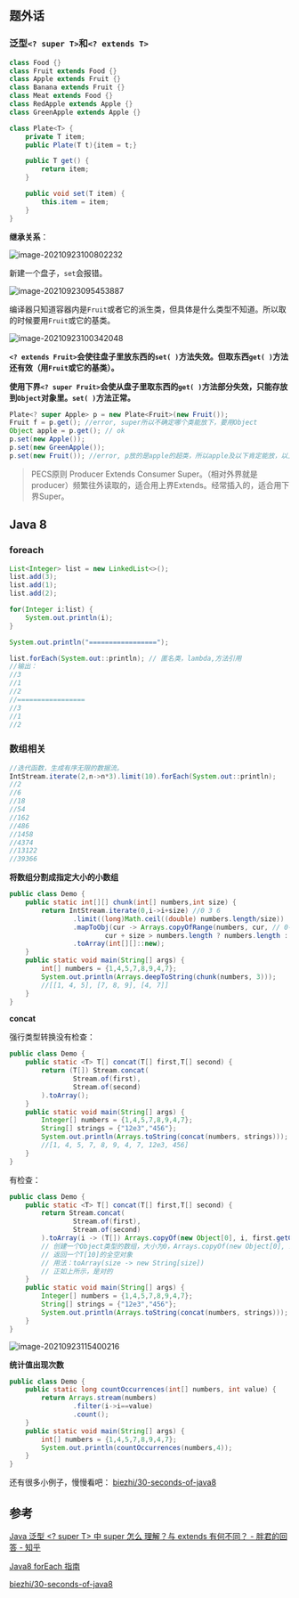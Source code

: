 ## 题外话

### 泛型`<? super T>`和`<? extends T>`

```java
class Food {}
class Fruit extends Food {}
class Apple extends Fruit {}
class Banana extends Fruit {}
class Meat extends Food {}
class RedApple extends Apple {}
class GreenApple extends Apple {}

class Plate<T> {
    private T item;
    public Plate(T t){item = t;}

    public T get() {
        return item;
    }

    public void set(T item) {
        this.item = item;
    }
}
```

**继承关系**：

![image-20210923100802232](https://gitee.com/hqinglau/img/raw/master/img/20210923100802.png)

新建一个盘子，`set`会报错。

![image-20210923095453887](https://gitee.com/hqinglau/img/raw/master/img/20210923095501.png)

编译器只知道容器内是`Fruit`或者它的派生类，但具体是什么类型不知道。所以取的时候要用`Fruit`或它的基类。

![image-20210923100342048](https://gitee.com/hqinglau/img/raw/master/img/20210923100342.png)

**`<? extends Fruit>`会使往盘子里放东西的`set( )`方法失效。但取东西`get( )`方法还有效（用`Fruit`或它的基类）。**

**使用下界`<? super Fruit>`会使从盘子里取东西的`get( )`方法部分失效，只能存放到`Object`对象里。`set( )`方法正常。**

```java
Plate<? super Apple> p = new Plate<Fruit>(new Fruit());
Fruit f = p.get(); //error, super所以不确定哪个类能放下，要用Object
Object apple = p.get(); // ok
p.set(new Apple());
p.set(new GreenApple());
p.set(new Fruit()); //error, p放的是apple的超类，所以apple及以下肯定能放，以上不确定
```

> PECS原则 Producer Extends Consumer Super。（相对外界就是producer）频繁往外读取的，适合用上界Extends。经常插入的，适合用下界Super。

## Java 8

### foreach

```java
List<Integer> list = new LinkedList<>();
list.add(3);
list.add(1);
list.add(2);

for(Integer i:list) {
    System.out.println(i);
}

System.out.println("=================");

list.forEach(System.out::println); // 匿名类，lambda,方法引用
//输出：
//3
//1
//2
//=================
//3
//1
//2
```

### 数组相关

```java
//迭代函数，生成有序无限的数据流。
IntStream.iterate(2,n->n*3).limit(10).forEach(System.out::println);
//2
//6
//18
//54
//162
//486
//1458
//4374
//13122
//39366
```

**将数组分割成指定大小的小数组**

```java
public class Demo {
    public static int[][] chunk(int[] numbers,int size) {
        return IntStream.iterate(0,i->i+size) //0 3 6
                .limit((long)Math.ceil((double) numbers.length/size))
                .mapToObj(cur -> Arrays.copyOfRange(numbers, cur, // 0-> [1,4,5], 3->[7,8,9],6->[4,7]
                        cur + size > numbers.length ? numbers.length : cur + size))
                .toArray(int[][]::new);
    }
    public static void main(String[] args) {
        int[] numbers = {1,4,5,7,8,9,4,7};
        System.out.println(Arrays.deepToString(chunk(numbers, 3)));
        //[[1, 4, 5], [7, 8, 9], [4, 7]]
    }
}
```

**concat**

强行类型转换没有检查：

```java
public class Demo {
    public static <T> T[] concat(T[] first,T[] second) {
        return (T[]) Stream.concat(
                Stream.of(first),
                Stream.of(second)
        ).toArray();
    }
    public static void main(String[] args) {
        Integer[] numbers = {1,4,5,7,8,9,4,7};
        String[] strings = {"12e3","456"};
        System.out.println(Arrays.toString(concat(numbers, strings)));
        //[1, 4, 5, 7, 8, 9, 4, 7, 12e3, 456]
    }
}
```

有检查：

```java
public class Demo {
    public static <T> T[] concat(T[] first,T[] second) {
        return Stream.concat(
                Stream.of(first),
                Stream.of(second)
        ).toArray(i -> (T[]) Arrays.copyOf(new Object[0], i, first.getClass()));
        // 创建一个Object类型的数组，大小为0，Arrays.copyOf(new Object[0], i, first.getClass())
        // 返回一个T[10]的全空对象
        // 用法：toArray(size -> new String[size])
        // 正如上所示，是对的
    }
    public static void main(String[] args) {
        Integer[] numbers = {1,4,5,7,8,9,4,7};
        String[] strings = {"12e3","456"};
        System.out.println(Arrays.toString(concat(numbers, strings))); // ArrayStoreException
    }
}
```

![image-20210923115400216](https://gitee.com/hqinglau/img/raw/master/img/20210923115400.png)

**统计值出现次数**

```java
public class Demo {
    public static long countOccurrences(int[] numbers, int value) {
        return Arrays.stream(numbers)
                .filter(i->i==value)
                .count();
    }
    public static void main(String[] args) {
        int[] numbers = {1,4,5,7,8,9,4,7};
        System.out.println(countOccurrences(numbers,4));
    }
}
```

还有很多小例子，慢慢看吧： [biezhi/30-seconds-of-java8](https://github.com/biezhi/30-seconds-of-java8)

## 参考

[Java 泛型 <? super T> 中 super 怎么 理解？与 extends 有何不同？ - 胖君的回答 - 知乎](https://www.zhihu.com/question/20400700/answer/117464182)

[Java8 forEach 指南](https://snailclimb.gitee.io/javaguide/#/docs/java/new-features/Java8foreach指南)

 [biezhi/30-seconds-of-java8](https://github.com/biezhi/30-seconds-of-java8)

